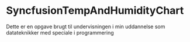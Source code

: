 # SyncfusionTempAndHumidityChart

Dette er en opgave brugt til undervisningen i min uddannelse som datateknikker med speciale i programmering
